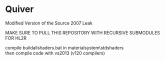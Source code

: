 # Quiver
Modified Version of the Source 2007 Leak

MAKE SURE TO PULL THIS REPOSITORY WITH RECURSIVE SUBMODULES FOR HL2R

compile buildallshaders.bat in materialsystem\stdshaders\
then compile code with vs2013 (v120 compilers)
